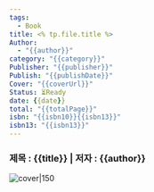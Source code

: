```yaml
---
tags:
  - Book
title: <% tp.file.title %>
Author:
  - "{{author}}"
category: "{{category}}"
Publisher: "{{publisher}}"
Publish: "{{publishDate}}"
Cover: "{{coverUrl}}"
Status: ⏳Ready
date: {{date}}
total: "{{totalPage}}"
isbn: "{{isbn10}}{{isbn13}}"
isbn13: "{{isbn13}}"
---
```


### 제목 : {{title}}    | 저자 : {{author}}
![cover|150]({{coverUrl}})


